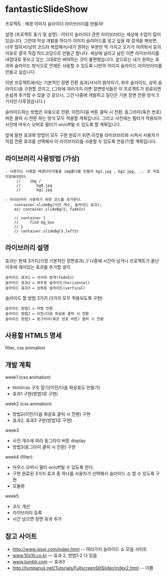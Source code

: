 # fantasticSlideShow
프로젝트 : 배경 이미지 슬라이더 라이브러리를 만들자!

설명 (프로젝트 동기 및 설명) : 
  이미지 슬라이더 관련 라이브러리는 세상에 수없이 많이 있습니다. 그런데 막상 개발을 하다가 이미지 슬라이드를 넣고 싶을 때 검색을 해보면, 너무 많아서/남의 코드라 복잡해서/내가 원하는 부분만 딱 가지고 오기가 어려워서 등의 이유로 결국 직접 하드코딩으로 만들곤 합니다. 세상에 널리고 널린 이쁜 라이브러리를 내맘대로 못쓰고 있는 그대로만 써야하는 것이 불편했습니다. 앞으로는 내가 원하는 효과와 슬라이드 방식으로 언제든 사용할 수 있도록 나만의 이미지 슬라이드 라이브러리를 만들고 싶습니다.

  이번 프로젝트에서는 기본적인 장면 전환 효과(서서히 밝아지기, 좌우 슬라이드, 상하 슬라이드)을 구현할 것이고, (그밖에 여러가지 이쁜 장면방식들은 이 프로젝트가 완료되면 손쉽게 추가할 수 있을 것 같으니, 그건 나중에 개발하고 일단은 기본 장면 전환 방식 3가지만 다루겠습니다.)

  슬라이드하는 방법은 자동으로 전환, 이전/다음 버튼 클릭 시 전환, 동그라미(혹은 번호) 버튼 클릭 시 전환 하는 방식 모두 적용할 계획입니다. 그리고 사진에는 필터가 적용되어 사진에 마우스 오버로 필터가 on/off될 수 있도록 할 계획입니다.

  앞에 말한 효과와 방법이 모두 구현 완료가 되면 이것을 라이브러리화 시켜서 사용자가 직접 전환 효과를 선택해서 이 라이브러리를 사용할 수 있도록 연동(?)할 계획입니다.



## 라이브러리 사용방법 (가상)
~~~
- 사용자는 사용할 배경이미지들을 img폴더를 만들어 bg1.jpg , bg2.jpg, ... 로 직접 지정해야한다.
     //    img / 
     //       bg0.jpg
     //       bg1.jpg

- 라이브러리 사용하기 위한 코드를 추가한다.
    container.slideBg(사진 개수, 슬라이드 효과);
    ex) container.slideBg(5, fadeIn)

    // container {
    //     find bg_box
    // }
    // container.slideBg(5,leftS)
~~~


## 라이브러리 설명 
효과는 현재 3가지(가장 기본적인 장면효과)     // 나중에 시간이 남거나 프로젝트가 끝난 이후에 재미있는 효과를 추가할 생각
~~~
슬라이드 효과1 = 서서히 밝게(fadeIn)
슬라이드 효과2 = 좌우로 슬라이드(horizontal)
슬라이드 효과3 = 상하로 슬라이드(vertical)
~~~

슬라이드 할 방법 3가지 (3가지 모두 적용되도록 구현)
~~~
슬라이드 방법1 = 자동 전환
슬라이드 방법2 = 이전/다음 화살표 클릭 시 전환
슬라이드 방법3 = 동그라미(혹은 번호 버튼) 클릭 시 전환
~~~

## 사용할 HTML5 명세 
filter, css animation

## 개발 계획
week1 (css animation)
- html/css 구조 잡기(이전/다음 화살표도 만들기)    
- 효과1 구현(방법1로 구현)

week2 (css animation)
- 방법2(이전/다음 화살표 클릭 시 전환) 구현
- 효과2, 효과3 구현(방법1로 구현)

week3 
- 사진 개수에 따라 동그라미 버튼 display
- 방법3(동그라미 클릭 시 전환) 구현

week4 (filter)
- 마우스 오버시 필터 on/off될 수 있도록 한다.
- 구현 완료된 3가지 효과 중 하나를 사용자가 선택해서 슬라이드 쇼 할 수 있도록 구현
- 모듈화 

week5 
- 코드 개선
- 라이브러리 등록
- 시간 남으면 장면 효과 추가




## 참고 사이트
- http://www.jssor.com/index.html  -- 여러가지 슬라이드 쇼 모음 사이트
- www.10x10.co.kr — 효과 2, 방법1-2 다 있음
- www.tumblr.com — 효과3
- http://tympanus.net/Tutorials/FullscreenSlitSlider/index2.html -- 이쁨
